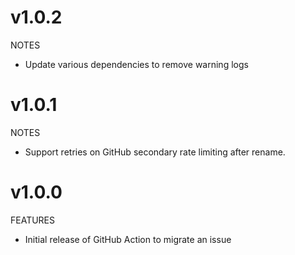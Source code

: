 # v1.0.2

NOTES

- Update various dependencies to remove warning logs

# v1.0.1

NOTES

- Support retries on GitHub secondary rate limiting after rename.

# v1.0.0

FEATURES

- Initial release of GitHub Action to migrate an issue
